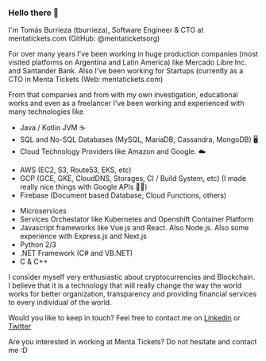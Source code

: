 ### Hello there 👋

I'm Tomás Burrieza (tburrieza), Software Engineer & CTO at mentatickets.com (GitHub: @mentaticketsorg)

For over many years I've been working in huge production companies (most visited platforms on Argentina and Latin America) like Mercado Libre Inc. and Santander Bank. Also I've been working for Startups (currently as a CTO in Menta Tickets (Web: mentatickets.com)

From that companies and from with my own investigation, educational works and even as a freelancer I've been working and experienced with many technologies like

- Java / Kotlin JVM ☕️
- SQL and No-SQL Databases (MySQL, MariaDB, Cassandra, MongoDB) 🖥
- Cloud Technology Providers like Amazon and Google. ☁️
* AWS (EC2, S3, Route53, EKS, etc)
* GCP (GCE, GKE, CloudDNS, Storages, CI / Build System, etc)
(I made really nice things with Google APIs 🙌🏻)
* Firebase (Document based Database, Cloud Functions, others)
- Microservices
- Services Orchestator like Kubernetes and Openshift Container Platform
- Javascript frameworks like Vue.js and React. Also Node.js. Also some experience with Express.js and Next.js
- Python 2/3
- .NET Framework (C# and VB.NET)
- C & C++ 


I consider myself very enthusiastic about cryptocurrencies and Blockchain. I believe that it is a technology that will really change the way the world works for better organization, transparency and providing financial services to every individual of the world.

Would you like to keep in touch?
Feel free to contact me on [Linkedin](https://www.linkedin.com/in/tomasburrieza/) or [Twitter](https://twitter.com/tomburrieza) 

Are you interested in working at Menta Tickets? Do not hesitate and contact me :D

